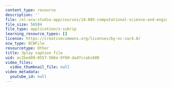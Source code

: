 ```yaml
---
content_type: resource
description: ''
file: /ol-ocw-studio-app/courses/18-085-computational-science-and-engineering-i-fall-2008/ac2bed890557566e9f60dad7ccabc688_4B9aIlwEZcQ.vtt
file_size: 56504
file_type: application/x-subrip
learning_resource_types: []
license: https://creativecommons.org/licenses/by-nc-sa/4.0/
ocw_type: OCWFile
resourcetype: Other
title: 3play caption file
uid: ac2bed89-0557-566e-9f60-dad7ccabc688
video_files:
  video_thumbnail_file: null
video_metadata:
  youtube_id: null
---
```

